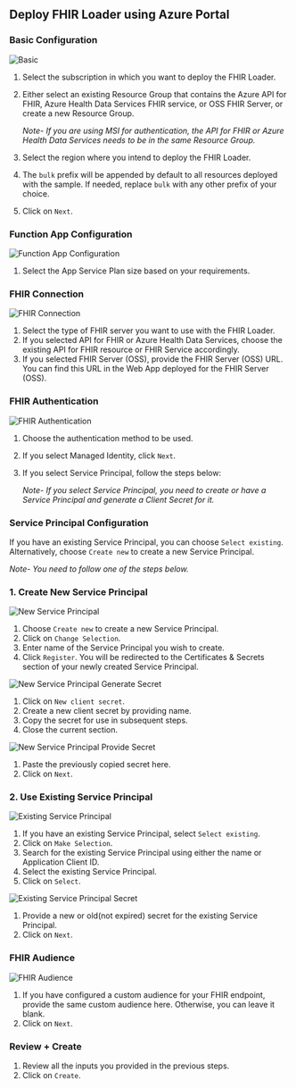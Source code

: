 ## Deploy FHIR Loader using Azure Portal

### Basic Configuration
![Basic](./images/portal-deployment/basic-configuration.png)
1. Select the subscription in which you want to deploy the FHIR Loader.
1. Either select an existing Resource Group that contains the Azure API for FHIR, Azure Health Data Services FHIR service, or OSS FHIR Server, or create a new Resource Group.

    *Note- If you are using MSI for authentication, the API for FHIR or Azure Health Data Services needs to be in the same Resource Group.*
1. Select the region where you intend to deploy the FHIR Loader.
1. The `bulk` prefix will be appended by default to all resources deployed with the sample. If needed, replace `bulk` with any other prefix of your choice.  
1. Click on `Next`.

### Function App Configuration
![Function App Configuration](./images/portal-deployment/function-app-configuration.png)
1. Select the App Service Plan size based on your requirements.

### FHIR Connection
![FHIR Connection](./images/portal-deployment/fhir-connection.png)
1. Select the type of FHIR server you want to use with the FHIR Loader.
1. If you selected API for FHIR or Azure Health Data Services, choose the existing API for FHIR resource or FHIR Service accordingly.
1. If you selected FHIR Server (OSS), provide the FHIR Server (OSS) URL. You can find this URL in the Web App deployed for the FHIR Server (OSS). 

### FHIR Authentication
![FHIR Authentication](./images/portal-deployment/fhir-authentication.png)
1. Choose the authentication method to be used.
1. If you select Managed Identity, click `Next`.
1. If you select Service Principal, follow the steps below:

    *Note- If you select Service Principal, you need to create or have a Service Principal and generate a Client Secret for it.*

### Service Principal Configuration
If you have an existing Service Principal, you can choose `Select existing`. Alternatively, choose `Create new` to create a new Service Principal. 

*Note- You need to follow one of the steps below.*

### 1. Create New Service Principal
![New Service Principal](./images/portal-deployment/service-principal-config-new.png)
1. Choose `Create new` to create a new Service Principal.
1. Click on `Change Selection`.
1. Enter name of the Service Principal you wish to create.
1. Click `Register`. You will be redirected to the Certificates & Secrets section of your newly created Service Principal.

![New Service Principal Generate Secret](./images/portal-deployment/service-principal-new-secret1.png)
1. Click on `New client secret`.
1. Create a new client secret by providing name.
1. Copy the secret for use in subsequent steps.
1. Close the current section.

![New Service Principal Provide Secret](./images/portal-deployment/service-principal-new-secret2.png)
1. Paste the previously copied secret here.
1. Click on `Next`.

### 2. Use Existing Service Principal

![Existing Service Principal](./images/portal-deployment/service-principal-config-existing.png)
1. If you have an existing Service Principal, select `Select existing`.
1. Click on `Make Selection`.
1. Search for the existing Service Principal using either the name or Application Client ID.
1. Select the existing Service Principal.
1. Click on `Select`.

![Existing Service Principal Secret](./images/portal-deployment/service-principal-config-existing-secret.png)
1. Provide a new or old(not expired) secret for the existing Service Principal.
1. Click on `Next`.

### FHIR Audience
![FHIR Audience](./images/portal-deployment/fhir-audience.png)
1. If you have configured a custom audience for your FHIR endpoint, provide the same custom audience here. Otherwise, you can leave it blank.
1. Click on `Next`.

### Review + Create
1. Review all the inputs you provided in the previous steps.
1. Click on `Create`.
